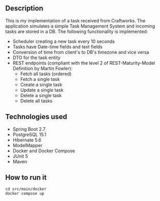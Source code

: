 ## Description
This is my implementation of a task received from Craftworks. The application simulates a simple Task Management System
and incoming tasks are stored in a DB. The following functionality is implemented:
- Scheduler creating a new task every 10 seconds
- Tasks have Date-time fields and text fields
- Conversion of time from client's to DB's timezone and vice versa
- DTO for the task entity
- REST endpoints (compliant with the level 2 of REST-Maturity-Model Definition by Martin Fowler):
  - Fetch all tasks (ordered)
  - Fetch a single task
  - Create a single task
  - Update a single task
  - Delete a single task
  - Delete all tasks

## Technologies used
- Spring Boot 2.7
- PostgreSQL 15.1
- Hibernate 5.6
- ModelMapper
- Docker and Docker Compose
- JUnit 5
- Maven

## How to run it
```shell
cd src/main/docker
docker compose up
```
